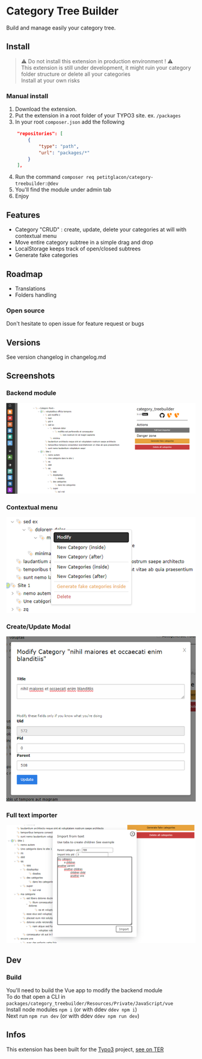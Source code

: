 # Category Tree Builder
Build and manage easily your category tree.

## Install

> :warning: Do not install this extension in production environment ! :warning: <br>
> This extension is still under development, it might ruin your category folder structure or delete all your categories<br>
> Install at your own risks

### Manual install
1. Download the extension.
2. Put the extension in a root folder of your TYPO3 site. ex. `/packages`
3. In your root `composer.json` add the following
```json
	"repositories": [
		{
			"type": "path",
			"url": "packages/*"
		}
	],
```
4. Run the command `composer req petitglacon/category-treebuilder:@dev`
5. You'll find the module under admin tab
6. Enjoy

## Features
- Category "CRUD" : create, update, delete your categories at will with contextual menu
- Move entire category subtree in a simple drag and drop
- LocalStorage keeps track of open/closed subtrees
- Generate fake categories

## Roadmap
- Translations 
- Folders handling

### Open source
Don't hesitate to open issue for feature request or bugs

## Versions
See version changelog in changelog.md

## Screenshots
### Backend module
![img.png](./Documentation/readme/backendmodule.png)
### Contextual menu
![img_1.png](./Documentation/readme/contextmenu.png)
### Create/Update Modal
![img_2.png](./Documentation/readme/modal.png)
### Full text importer
![img_3.png](./Documentation/readme/fulltextimporter.png)

## Dev
### Build
You'll need to build the Vue app to modify the backend module<br/>
To do that open a CLI in `packages/category_treebuilder/Resources/Private/JavaScript/vue`<br/>
Install node modules `npm i` (or with ddev `ddev npm i`)<br/>
Next run `npm run dev` (or with ddev `ddev npm run dev`)<br/>

## Infos
This extension has been built for the [Typo3](https://typo3.fr/) project, [see on TER](https://extensions.typo3.org/extension/category_treebuilder)
